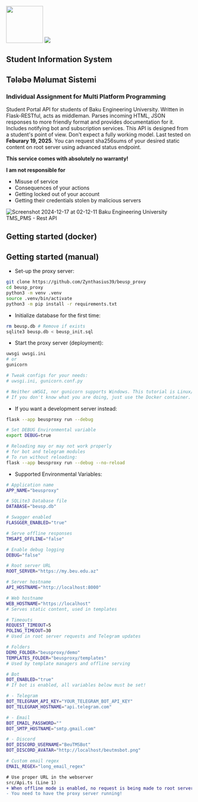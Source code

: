 <p float="left">
  <img src="https://github.com/user-attachments/assets/26f79338-e0f1-452a-bbf7-708bac6e36d0" width="100px" />
  <img src="https://github.com/user-attachments/assets/3e07f85b-7dbd-4181-b2e9-ae61f249006c" />
</p>

## Student Information System
## Tələbə Məlumat Sistemi

### Individual Assignment for Multi Platform Programming

Student Portal API for students of Baku Engineering University. Written in Flask-RESTful, acts as middleman. Parses incoming HTML, JSON responses to more friendly format and provides documentation for it. Includes notifying bot and subscription services.
This API is designed from a student's point of view. Don't expect a fully working model. Last tested on **Feburary 19, 2025**. You can request sha256sums of your desired static content on root server using advanced status endpoint.

**This service comes with absolutely no warranty!**


**I am not responsible for**

 - Misuse of service
 - Consequences of your actions
 - Getting locked out of your account
 - Getting their credentials stolen by malicious servers

![Screenshot 2024-12-17 at 02-12-11 Baku Engineering University TMS_PMS - Rest API](https://github.com/user-attachments/assets/9e4717bd-5796-48bf-a761-72551e109ac9)

## Getting started (docker)

[//]: # (TODO: Dockerize)

## Getting started (manual)
- Set-up the proxy server:
```bash
git clone https://github.com/Zynthasius39/beusp_proxy
cd beusp_proxy
python3 -m venv .venv
source .venv/bin/activate
python3 -m pip install -r requirements.txt
```

- Initialize database for the first time:
```bash
rm beusp.db # Remove if exists
sqlite3 beusp.db < beusp_init.sql
```

- Start the proxy server (deployment):
```bash
uwsgi uwsgi.ini
# or
gunicorn

# Tweak configs for your needs:
# uwsgi.ini, gunicorn.conf.py

# Neither uWSGI, nor gunicorn supports Windows. This tutorial is Linux/macOS only.
# If you don't know what you are doing, just use the Docker container.
```
- If you want a development server instead:
```bash
flask --app beusproxy run --debug

# Set DEBUG Environmental variable
export DEBUG=true

# Reloading may or may not work properly
# for bot and telegram modules
# To run without reloading:
flask --app beusproxy run --debug --no-reload
```
- Supported Environmental Variables:
```bash
# Application name
APP_NAME="beusproxy"

# SQLite3 Database file
DATABASE="beusp.db"

# Swagger enabled
FLASGGER_ENABLED="true"

# Serve offline responses
TMSAPI_OFFLINE="false"

# Enable debug logging
DEBUG="false"

# Root server URL
ROOT_SERVER="https://my.beu.edu.az"

# Server hostname
API_HOSTNAME="http://localhost:8000"

# Web hostname
WEB_HOSTNAME="https://localhost"
# Serves static content, used in templates

# Timeouts
REQUEST_TIMEOUT=5
POLING_TIMEOUT=30
# Used in root server requests and Telegram updates

# Folders
DEMO_FOLDER="beusproxy/demo"
TEMPLATES_FOLDER="beusproxy/templates"
# Used by template managers and offline serving

# Bot
BOT_ENABLED="true"
# If bot is enabled, all variables below must be set!

# - Telegram
BOT_TELEGRAM_API_KEY="YOUR_TELEGRAM_BOT_API_KEY"
BOT_TELEGRAM_HOSTNAME="api.telegram.com"

# - Email
BOT_EMAIL_PASSWORD=""
BOT_SMTP_HOSTNAME="smtp.gmail.com"

# - Discord
BOT_DISCORD_USERNAME="BeuTMSBot"
BOT_DISCORD_AVATAR="http://localhost/beutmsbot.png"

# Custom email regex
EMAIL_REGEX="long_email_regex"
```
```diff
# Use proper URL in the webserver
src/Api.ts (Line 1)
+ When offline mode is enabled, no request is being made to root server.
- You need to have the proxy server running!
```
